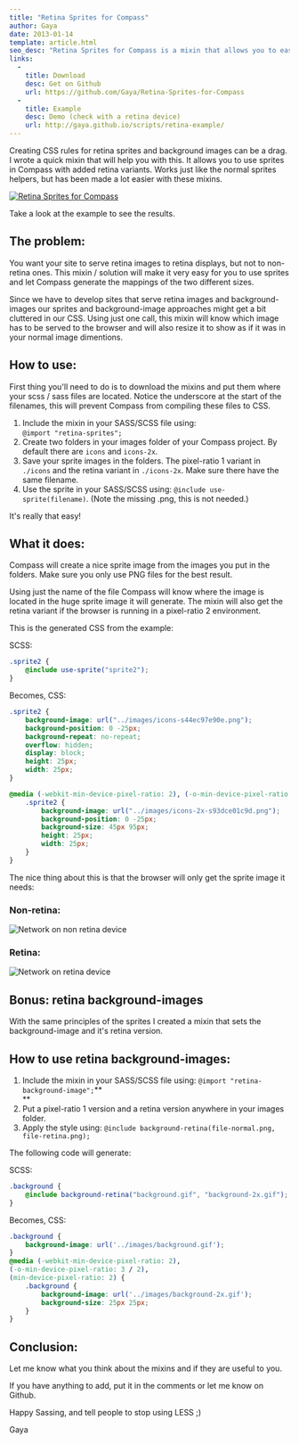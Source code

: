 ```yaml
---
title: "Retina Sprites for Compass"
author: Gaya
date: 2013-01-14
template: article.html
seo_desc: "Retina Sprites for Compass is a mixin that allows you to easily add retina content to your CSS using sprites! No more hassle and no more calculating positions."
links:
  -
    title: Download
    desc: Get on Github
    url: https://github.com/Gaya/Retina-Sprites-for-Compass
  -
    title: Example
    desc: Demo (check with a retina device)
    url: http://gaya.github.io/scripts/retina-example/
---
```

Creating CSS rules for retina sprites and background images can be a drag. I wrote a quick mixin that will help you with this. It allows you to use sprites in Compass with added retina variants. Works just like the normal sprites helpers, but has been made a lot easier with these mixins.

[![](/articles/retina-sprites-for-compass/post-image.jpg "Retina Sprites for Compass")](/articles/retina-sprites-for-compass/)

<span class="more"></span>

Take a look at the example to see the results.

The problem:
------------

You want your site to serve retina images to retina displays, but not to non-retina ones. This mixin / solution will make it very easy for you to use sprites and let Compass generate the mappings of the two different sizes.

Since we have to develop sites that serve retina images and background-images our sprites and background-image approaches might get a bit cluttered in our CSS. Using just one call, this mixin will know which image has to be served to the browser and will also resize it to show as if it was in your normal image dimentions.

How to use:
-----------

First thing you'll need to do is to download the mixins and put them where your scss / sass files are located. Notice the underscore at the start of the filenames, this will prevent Compass from compiling these files to CSS.

1. Include the mixin in your SASS/SCSS file using:  
 `@import "retina-sprites";`
2. Create two folders in your images folder of your Compass project. By default there are `icons` and `icons-2x`.
3. Save your sprite images in the folders. The pixel-ratio 1 variant in `./icons` and the retina variant in `./icons-2x`. Make sure there have the same filename.
4. Use the sprite in your SASS/SCSS using: `@include use-sprite(filename)`. (Note the missing .png, this is not needed.)

It's really that easy!

What it does:
-------------

Compass will create a nice sprite image from the images you put in the folders. Make sure you only use PNG files for the best result.

Using just the name of the file Compass will know where the image is located in the huge sprite image it will generate. The mixin will also get the retina variant if the browser is running in a pixel-ratio 2 environment.

This is the generated CSS from the example:

SCSS:  
 
```scss
.sprite2 {
    @include use-sprite("sprite2");
}
```


Becomes, CSS:


```css
.sprite2 {
    background-image: url("../images/icons-s44ec97e90e.png");
    background-position: 0 -25px;
    background-repeat: no-repeat;
    overflow: hidden;
    display: block;
    height: 25px;
    width: 25px;
}

@media (-webkit-min-device-pixel-ratio: 2), (-o-min-device-pixel-ratio: 3 / 2), (min-device-pixel-ratio: 2) {
    .sprite2 {
        background-image: url("../images/icons-2x-s93dce01c9d.png");
        background-position: 0 -25px;
        background-size: 45px 95px;
        height: 25px;
        width: 25px;
    }
}
```


The nice thing about this is that the browser will only get the sprite image it needs:

### Non-retina:

![Network on non retina device](/articles/retina-sprites-for-compass/network-non-retina.jpg "Network on non retina device")

### **Retina:**

![Network on retina device](/articles/retina-sprites-for-compass/network-retina.jpg "Network on retina device")

Bonus: retina background-images
-------------------------------

With the same principles of the sprites I created a mixin that sets the background-image and it's retina version.

How to use retina background-images:
------------------------------------

1. Include the mixin in your SASS/SCSS file using: `@import "retina-background-image";`**  
**
2. Put a pixel-ratio 1 version and a retina version anywhere in your images folder.
3. Apply the style using: `@include background-retina(file-normal.png, file-retina.png);`

The following code will generate:

SCSS:


```scss
.background {
    @include background-retina("background.gif", "background-2x.gif");
}
```


Becomes, CSS:


```css
.background {
    background-image: url('../images/background.gif');
}
@media (-webkit-min-device-pixel-ratio: 2),
(-o-min-device-pixel-ratio: 3 / 2),
(min-device-pixel-ratio: 2) {
    .background {
        background-image: url('../images/background-2x.gif');
        background-size: 25px 25px;
    }
}
```


Conclusion:
-----------

Let me know what you think about the mixins and if they are useful to you.

If you have anything to add, put it in the comments or let me know on Github.

Happy Sassing, and tell people to stop using LESS ;)

Gaya